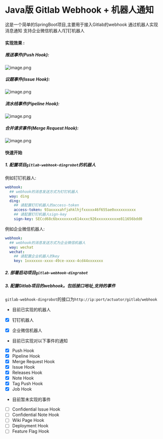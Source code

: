 Java版 Gitlab Webhook + 机器人通知
======

这是一个简单的SpringBoot项目,主要用于接入Gitlab的webhook 通过机器人实现消息通知 支持企业微信机器人/钉钉机器人

#### 实现效果 :

##### 推送事件(Push Hook):

![image.png](https://p9-juejin.byteimg.com/tos-cn-i-k3u1fbpfcp/5b40cf05991c4e09be7b1a6cc6878bc9~tplv-k3u1fbpfcp-watermark.image?)

##### 议题事件(Issue Hook):

![image.png](https://p9-juejin.byteimg.com/tos-cn-i-k3u1fbpfcp/0bd1d11e732e45e7bd99a2e0a5731bdc~tplv-k3u1fbpfcp-watermark.image?)

##### 流水线事件(Pipeline Hook):

![image.png](https://p9-juejin.byteimg.com/tos-cn-i-k3u1fbpfcp/be50a07007fe493c83ecb7e0491625bb~tplv-k3u1fbpfcp-watermark.image?)

##### 合并请求事件(Merge Request Hook):

![image.png](https://p1-juejin.byteimg.com/tos-cn-i-k3u1fbpfcp/26ecf69c83b14f7ab53b3ecc974230e3~tplv-k3u1fbpfcp-watermark.image?)

#### 快速开始

##### 1. 配置项目`gitlab-webhook-dingrobot`的机器人

例如钉钉机器人:
```yaml
webhook:
  ## webhook的消息发送方式为钉钉机器人
  way: ding
  ding:
    ## 请配置钉钉机器人的access-token
    access-token: 93axxxxahfjahklhjfxxxxx46f655ae0xxxxxxxxxx
    ## 请配置钉钉机器人sign-key
    sign-key: SECcd68c6bxxxxxxxx614xxxc926xxxxxxxxxxe811656bdd0
```
例如企业微信机器人:
```yaml
webhook:
  ## webhook的消息发送方式为企业微信机器人
  way: wechat
  wechat:
    ## 请配置企业机器人的key
    key: 1xxxxxxx-xxxx-49ce-xxxx-4cd44xxxxxxx
```


##### 2. 部署启动项目`gitlab-webhook-dingrobot`

##### 3. 配置Gitlab项目的webhook。包括接口地址,支持的事件

`gitlab-webhook-dingrobot`的接口为`http://ip:port/actuator/gitlab/webhook`

- 目前已实现的机器人
- [x] 钉钉机器人
- [x] 企业微信机器人


- 目前已实现对以下事件的通知
- [x] Push Hook
- [x] Pipeline Hook
- [x] Merge Request Hook
- [x] Issue Hook
- [x] Releases Hook
- [x] Note Hook
- [x] Tag Push Hook
- [x] Job Hook
- 目前暂未实现的事件
- [ ] Confidential Issue Hook
- [ ] Confidential Note Hook
- [ ] Wiki Page Hook
- [ ] Deployment Hook
- [ ] Feature Flag Hook
